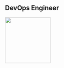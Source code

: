 ## DevOps Engineer

<p align="left">
<img src="https://images.credly.com/images/8b8ed108-e77d-4396-ac59-2504583b9d54/cka_from_cncfsite__281_29.png"                     width="150">
</p>

